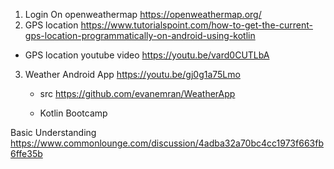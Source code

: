 1) Login On openweathermap <https://openweathermap.org/> 
2) GPS location <https://www.tutorialspoint.com/how-to-get-the-current-gps-location-programmatically-on-android-using-kotlin>
  - GPS location youtube video <https://youtu.be/vard0CUTLbA>
3) Weather Android App <https://youtu.be/gj0g1a75Lmo>
    - src <https://github.com/evanemran/WeatherApp> 

    - Kotlin Bootcamp <Kotlin Bootcamp for Programmers>



Basic Understanding <https://www.commonlounge.com/discussion/4adba32a70bc4cc1973f663fb6ffe35b> 
